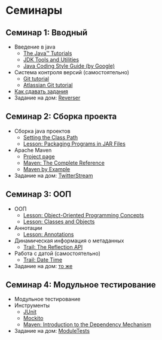 # Семинары

## Семинар 1: Вводный
* Введение в java
    * [The Java™ Tutorials](https://docs.oracle.com/javase/tutorial/)
    * [JDK Tools and Utilities](http://docs.oracle.com/javase/7/docs/technotes/tools/#basic)
    * [Java Coding Style Guide (by Google)](https://google.github.io/styleguide/javaguide.html) 
* Система контроля версий (самостоятельно)
    * [Git tutorial](http://git-scm.com/docs/gittutorial)
    * [Atlassian Git tutorial](https://www.atlassian.com/git/tutorials/)
* [Как сдавать задания](/github-workflow.md)
* Задание на дом: [Reverser](/tasks/00-Reverser.md)

## Семинар 2: Сборка проекта
* Сборка java проектов
    * [Setting the Class Path](https://docs.oracle.com/javase/8/docs/technotes/tools/windows/classpath.html)
    * [Lesson: Packaging Programs in JAR Files](https://docs.oracle.com/javase/tutorial/deployment/jar/index.html)
* Apache Maven
    * [Project page](https://maven.apache.org)
    * [Maven: The Complete Reference](http://books.sonatype.com/mvnref-book/reference/index.html)
    * [Maven by Example](http://books.sonatype.com/mvnex-book/reference/index.html)
* Задание на дом: [TwitterStream](/tasks/01-TwitterStream.md)

## Семинар 3: ООП
* ООП
    * [Lesson: Object-Oriented Programming Concepts](https://docs.oracle.com/javase/tutorial/java/concepts/index.html)
    * [Lesson: Classes and Objects](https://docs.oracle.com/javase/tutorial/java/javaOO/index.html)
* Аннотации
    * [Lesson: Annotations](https://docs.oracle.com/javase/tutorial/java/annotations/)
* Динамическая информация о метаданных
    * [Trail: The Reflection API](https://docs.oracle.com/javase/tutorial/reflect/index.html)
* Работа с датой (самостоятельно)
    * [Trail: Date Time](https://docs.oracle.com/javase/tutorial/datetime/TOC.html)
* Задание на дом: [то же](/tasks/01-TwitterStream.md)

## Семинар 4: Модульное тестирование
* Модульное тестирование
* Инструменты
    * [JUnit](http://junit.org)
    * [Mockito](http://site.mockito.org/mockito/docs/current/org/mockito/Mockito.html)
    * [Maven: Introduction to the Dependency Mechanism](https://maven.apache.org/guides/introduction/introduction-to-dependency-mechanism.html#Dependency_Scope)
* Задание на дом: [ModuleTests](/tasks/02-ModuleTests.md)

